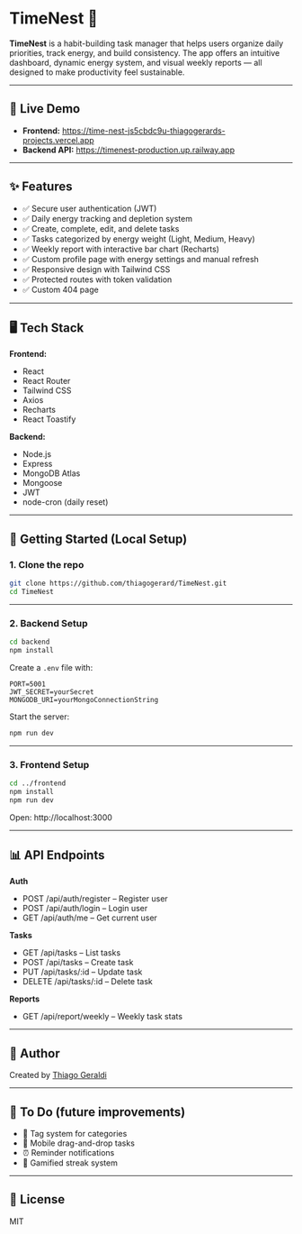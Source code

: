 # TimeNest 🪺

**TimeNest** is a habit-building task manager that helps users organize daily priorities, track energy, and build consistency. The app offers an intuitive dashboard, dynamic energy system, and visual weekly reports — all designed to make productivity feel sustainable.

---

## 🔗 Live Demo

- **Frontend:** https://time-nest-js5cbdc9u-thiagogerards-projects.vercel.app  
- **Backend API:** https://timenest-production.up.railway.app

---

## ✨ Features

- ✅ Secure user authentication (JWT)
- ✅ Daily energy tracking and depletion system
- ✅ Create, complete, edit, and delete tasks
- ✅ Tasks categorized by energy weight (Light, Medium, Heavy)
- ✅ Weekly report with interactive bar chart (Recharts)
- ✅ Custom profile page with energy settings and manual refresh
- ✅ Responsive design with Tailwind CSS
- ✅ Protected routes with token validation
- ✅ Custom 404 page

---

## 🖥 Tech Stack

**Frontend:**
- React
- React Router
- Tailwind CSS
- Axios
- Recharts
- React Toastify

**Backend:**
- Node.js
- Express
- MongoDB Atlas
- Mongoose
- JWT
- node-cron (daily reset)

---

## 🚀 Getting Started (Local Setup)

### 1. Clone the repo

```bash
git clone https://github.com/thiagogerard/TimeNest.git
cd TimeNest
```

---

### 2. Backend Setup

```bash
cd backend
npm install
```

Create a `.env` file with:

```env
PORT=5001
JWT_SECRET=yourSecret
MONGODB_URI=yourMongoConnectionString
```

Start the server:

```bash
npm run dev
```

---

### 3. Frontend Setup

```bash
cd ../frontend
npm install
npm run dev
```

Open: http://localhost:3000

---

## 📊 API Endpoints

**Auth**
- POST /api/auth/register – Register user  
- POST /api/auth/login – Login user  
- GET /api/auth/me – Get current user  

**Tasks**
- GET /api/tasks – List tasks  
- POST /api/tasks – Create task  
- PUT /api/tasks/:id – Update task  
- DELETE /api/tasks/:id – Delete task  

**Reports**
- GET /api/report/weekly – Weekly task stats  

---

## 🙋 Author

Created by [Thiago Geraldi](https://github.com/thiagogerard)

---

## 🧪 To Do (future improvements)

- 🎯 Tag system for categories  
- 📱 Mobile drag-and-drop tasks  
- ⏰ Reminder notifications  
- 🧠 Gamified streak system

---

## 📄 License

MIT
